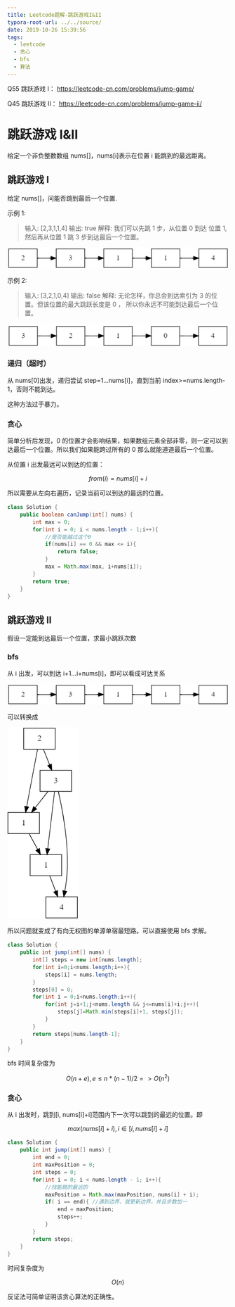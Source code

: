 ```yaml
---
title: Leetcode题解-跳跃游戏I&II
typora-root-url: ../../source/
date: 2019-10-26 15:39:56
tags:
  - leetcode
  - 贪心
  - bfs
  - 算法
---
```


Q55 跳跃游戏 I： https://leetcode-cn.com/problems/jump-game/

Q45 跳跃游戏 II： https://leetcode-cn.com/problems/jump-game-ii/

<!--more-->

# 跳跃游戏 I&II

给定一个非负整数数组 nums[]，nums[i]表示在位置 i 能跳到的最远距离。

## 跳跃游戏 I

给定 nums[]，问能否跳到最后一个位置.

示例 1:

> 输入: [2,3,1,1,4]
> 输出: true
> 解释: 我们可以先跳 1 步，从位置 0 到达 位置 1, 然后再从位置 1 跳 3 步到达最后一个位置。

![1572081547210](/imgs/1572081547210.png)

示例 2:

> 输入: [3,2,1,0,4]
> 输出: false
> 解释: 无论怎样，你总会到达索引为 3 的位置。但该位置的最大跳跃长度是 0 ， 所以你永远不可能到达最后一个位置。

![1572081945192](/imgs/1572081945192.png)

### 递归（超时）

从 nums[0]出发，递归尝试 step=1...nums[i]，直到当前 index>=nums.length-1，否则不能到达。

这种方法过于暴力。

### 贪心

简单分析后发现，0 的位置才会影响结果，如果数组元素全部非零，则一定可以到达最后一个位置。所以我们如果能跨过所有的 0 那么就能道道最后一个位置。

从位置 i 出发最远可以到达的位置：

$$
from(i)=nums[i]+i
$$

所以需要从左向右遍历，记录当前可以到达的最远的位置。

```java
class Solution {
    public boolean canJump(int[] nums) {
        int max = 0;
        for(int i = 0; i < nums.length - 1;i++){
            //是否能越过这个0
            if(nums[i] == 0 && max <= i){
                return false;
            }
            max = Math.max(max, i+nums[i]);
        }
        return true;
    }
}
```

## 跳跃游戏 II

假设一定能到达最后一个位置，求最小跳跃次数

### bfs

从 i 出发，可以到达 i+1...i+nums[i]，即可以看成可达关系

![1572081547210](/imgs/1572081547210.png)

可以转换成

![1572083200620](/imgs/1572083200620.png)

所以问题就变成了有向无权图的单源单宿最短路。可以直接使用 bfs 求解。

```java
class Solution {
    public int jump(int[] nums) {
        int[] steps = new int[nums.length];
        for(int i=0;i<nums.length;i++){
            steps[i] = nums.length;
        }
        steps[0] = 0;
        for(int i = 0;i<nums.length;i++){
            for(int j=i+1;j<nums.length && j<=nums[i]+i;j++){
                steps[j]=Math.min(steps[i]+1, steps[j]);
            }
        }
        return steps[nums.length-1];
    }
}
```

bfs 时间复杂度为

$$
O(n+e),e \leq n*(n-1)/2  =>  O(n^2)
$$

### 贪心

从 i 出发时，跳到[i, nums[i]+i]范围内下一次可以跳到的最远的位置。即

$$
max(nums[i]+i),i \in [i,nums[i]+i]
$$

```java
class Solution {
    public int jump(int[] nums) {
        int end = 0;
        int maxPosition = 0;
        int steps = 0;
        for(int i = 0; i < nums.length - 1; i++){
            //找能跳的最远的
            maxPosition = Math.max(maxPosition, nums[i] + i);
            if( i == end){ //遇到边界，就更新边界，并且步数加一
                end = maxPosition;
                steps++;
            }
        }
        return steps;
    }
}
```

时间复杂度为

$$
O(n)
$$

反证法可简单证明该贪心算法的正确性。
